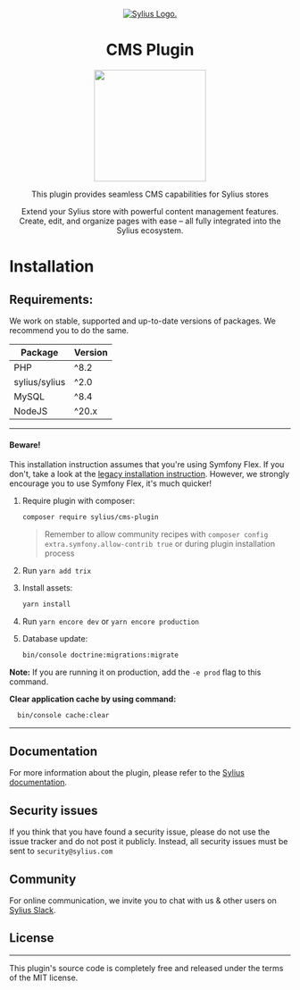 <p align="center">
    <a href="https://sylius.com" target="_blank">
        <picture>
          <source media="(prefers-color-scheme: dark)" srcset="https://media.sylius.com/sylius-logo-800-dark.png">
          <source media="(prefers-color-scheme: light)" srcset="https://media.sylius.com/sylius-logo-800.png">
          <img alt="Sylius Logo." src="https://media.sylius.com/sylius-logo-800.png">
        </picture>
    </a>
</p>

<h1 align="center">CMS Plugin</h1>

<p align="center"><a href="https://sylius.com/plugins/" target="_blank"><img src="https://sylius.com/assets/badge-official-sylius-plugin.png" width="200"></a></p>

<p align="center">This plugin provides seamless CMS capabilities for Sylius stores</p>

<p align="center">Extend your Sylius store with powerful content management features. Create, edit, and organize pages with ease – all fully integrated into the Sylius ecosystem.</p>


# Installation

## Requirements:
We work on stable, supported and up-to-date versions of packages. We recommend you to do the same.

| Package       | Version |
|---------------|---------|
| PHP           | ^8.2    |
| sylius/sylius | ^2.0    |
| MySQL         | ^8.4    |
| NodeJS        | ^20.x   |

---
#### Beware!

This installation instruction assumes that you're using Symfony Flex. If you don't, take a look at the
[legacy installation instruction](legacy_installation.md). However, we strongly encourage you to use
Symfony Flex, it's much quicker!

1. Require plugin with composer:

    ```bash
    composer require sylius/cms-plugin
    ```

   > Remember to allow community recipes with `composer config extra.symfony.allow-contrib true` or during plugin installation process

1. Run `yarn add trix`

1. Install assets:

    ```bash
    yarn install
    ```

1. Run `yarn encore dev` or `yarn encore production`

1. Database update:

    ```bash
    bin/console doctrine:migrations:migrate
    ```
**Note:** If you are running it on production, add the `-e prod` flag to this command.

**Clear application cache by using command:**

  ```bash
    bin/console cache:clear
  ```


---

## Documentation

For more information about the plugin, please refer to the [Sylius documentation](https://docs.sylius.com/sylius-official-plugins-documentation/cms-plugin).

## Security issues

If you think that you have found a security issue, please do not use the issue tracker and do not post it publicly.
Instead, all security issues must be sent to `security@sylius.com`

## Community

For online communication, we invite you to chat with us & other users on [Sylius Slack](https://sylius-devs.slack.com/).

## License

---

This plugin's source code is completely free and released under the terms of the MIT license.
